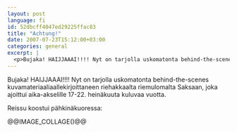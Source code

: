 ```yaml
---
layout: post
language: fi
id: 52dbcff4047ed29225ffac83
title: "Achtung!"
date: 2007-07-23T15:12:00+03:00
categories: general
excerpt: |
  <p>Bujaka! HAIJJAAAI!!!! Nyt on tarjolla uskomatonta behind-the-scenes kuvamateriaaliaallekirjoittaneen riehakkaalta riemulomalta Saksaan, joka ajoittui aika-akselille 17-22. heinäkuuta kuluvaa vuotta.</p>
---
```

<p>Bujaka! HAIJJAAAI!!!! Nyt on tarjolla uskomatonta behind-the-scenes kuvamateriaaliaallekirjoittaneen riehakkaalta riemulomalta Saksaan, joka ajoittui aika-akselille 17-22. heinäkuuta kuluvaa vuotta.</p>

<p>Reissu koostui pähkinäkuoressa:</p>

@@IMAGE_COLLAGE()@@